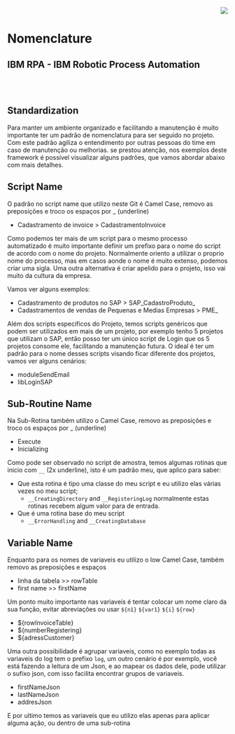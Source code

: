 <p align="right">
   <img src="http://img.shields.io/static/v1?label=STATUS&message=EM%20DESENVOLVIMENTO&color=RED&style=for-the-badge"/>
 <!--  <img src="http://img.shields.io/static/v1?label=STATUS&message=CONCLUIDO&color=GREEN&style=for-the-badge"/>-->
</p>

# Nomenclature

	
<h2>IBM RPA - IBM Robotic Process Automation</h2> <br /><br />

## Standardization

Para manter um ambiente organizado e facilitando a manutenção é muito importante ter um padrão de nomenclatura para ser seguido no projeto. Com este padrão agiliza o entendimento por outras pessoas do time em caso de manutenção ou melhorias. 
se prestou atenção, nos exemplos deste framework é possível visualizar alguns padrões, que vamos abordar abaixo com mais detalhes.

## Script Name

O padrão no script name que utilizo neste Git é Camel Case, removo as preposições e troco os espaços por _ (underline)

- Cadastramento de invoice > CadastramentoInvoice

Como podemos ter mais de um script para o mesmo processo automatizado é muito importante definir um prefixo para o nome do script de acordo com o nome do projeto. Normalmente oriento a utilizar o proprio nome do processo, mas em casos aonde o nome é muito extenso, podemos criar uma sigla. Uma outra alternativa é criar apelido para o projeto, isso vai muito da cultura da empresa.

Vamos ver alguns exemplos:

- Cadastramento de produtos no SAP > SAP_CadastroProduto_
- Cadastramentos de vendas de Pequenas e Medias Empresas > PME_

Além dos scripts especificos do Projeto, temos scripts genéricos que podem ser utilizados em mais de um projeto, por exemplo tenho 5 projetos que utilizam o SAP, então posso ter um único script de Login que os 5 projetos consome ele, facilitando a manutenção futura. O ideal é ter um padrão para o nome desses scripts visando ficar diferente dos projetos, vamos ver alguns cenários:

- moduleSendEmail
- libLoginSAP


## Sub-Routine Name

Na Sub-Rotina também utilizo o Camel Case, removo as preposições e troco os espaços por _ (underline)

- Execute
- Inicializing

Como pode ser observado no script de amostra, temos algumas rotinas que inicio com `__` (2x underline), isto é um padrão meu, que aplico para saber:

- Que esta rotina é tipo uma classe do meu script e eu utilizo elas várias vezes no meu script;
  - `__CreatingDirectory` and `__RegisteringLog` normalmente estas rotinas recebem algum valor para de entrada.
- Que é uma rotina base do meu script
  - `__ErrorHandling` and `__CreatingDatabase`

## Variable Name

Enquanto para os nomes de variaveis eu utilizo o low Camel Case, também removo as preposições e espaços

- linha da tabela >> rowTable
- first name >> firstName

Um ponto muito importante nas variaveis é tentar colocar um nome claro da sua função, evitar abreviações ou usar `${n1}` `${var1}` `${i}` `${row}`

- ${rowInvoiceTable}
- ${numberRegistering}
- ${adressCustomer}

Uma outra possibilidade é agrupar variaveis, como no exemplo todas as variaveis do log tem o prefixo `log`, um outro cenário é por exemplo, você está fazendo a leitura de um Json, e ao mapear os dados dele, pode utilizar o sufixo json, com isso facilita encontrar grupos de variaveis.

- firstNameJson
- lastNameJson
- addresJson

E por ultimo temos as variaveis que eu utilizo elas apenas para aplicar alguma ação, ou dentro de uma sub-rotina
